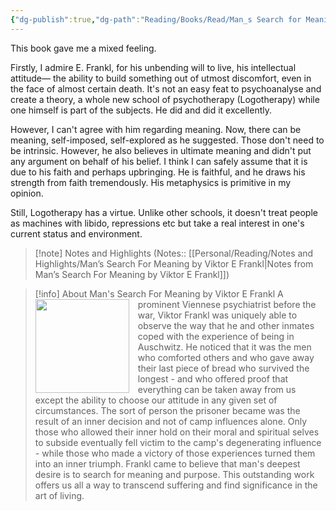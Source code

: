 ```yaml
---
{"dg-publish":true,"dg-path":"Reading/Books/Read/Man_s Search for Meaning by Viktor E. Frankl.md","permalink":"/reading/books/read/man-s-search-for-meaning-by-viktor-e-frankl/","title":"Man's Search for Meaning","metatags":{"og:image":"https://images-na.ssl-images-amazon.com/images/S/compressed.photo.goodreads.com/books/1535419394i/4069.jpg"},"tags":["psychology","WWII"]}
---
```



This book gave me a mixed feeling.  
  
Firstly, I admire E. Frankl, for his unbending will to live, his intellectual attitude— the ability to build something out of utmost discomfort, even in the face of almost certain death. It's not an easy feat to psychoanalyse and create a theory, a whole new school of psychotherapy (Logotherapy) while one himself is part of the subjects. He did and did it excellently.  
  
However, I can't agree with him regarding meaning. Now, there can be meaning, self-imposed, self-explored as he suggested. Those don't need to be intrinsic. However, he also believes in ultimate meaning and didn't put any argument on behalf of his belief. I think I can safely assume that it is due to his faith and perhaps upbringing. He is faithful, and he draws his strength from faith tremendously. His metaphysics is primitive in my opinion.  
  
Still, Logotherapy has a virtue. Unlike other schools, it doesn't treat people as machines with libido, repressions etc but take a real interest in one's current status and environment.

> [!note] Notes and Highlights
> (Notes:: [[Personal/Reading/Notes and Highlights/Man’s Search For Meaning by Viktor E Frankl\|Notes from Man’s Search For Meaning by Viktor E Frankl]])


> [!info] About Man's Search For Meaning by Viktor E Frankl
> <img src="https://images-na.ssl-images-amazon.com/images/S/compressed.photo.goodreads.com/books/1535419394i/4069.jpg" style="float: left; width: 150px; height: auto; margin-right: 1em;" /> A prominent Viennese psychiatrist before the war, Viktor Frankl was uniquely able to observe the way that he and other inmates coped with the experience of being in Auschwitz. He noticed that it was the men who comforted others and who gave away their last piece of bread who survived the longest - and who offered proof that everything can be taken away from us except the ability to choose our attitude in any given set of circumstances. The sort of person the prisoner became was the result of an inner decision and not of camp influences alone. Only those who allowed their inner hold on their moral and spiritual selves to subside eventually fell victim to the camp's degenerating influence - while those who made a victory of those experiences turned them into an inner triumph. Frankl came to believe that man's deepest desire is to search for meaning and purpose. This outstanding work offers us all a way to transcend suffering and find significance in the art of living.
